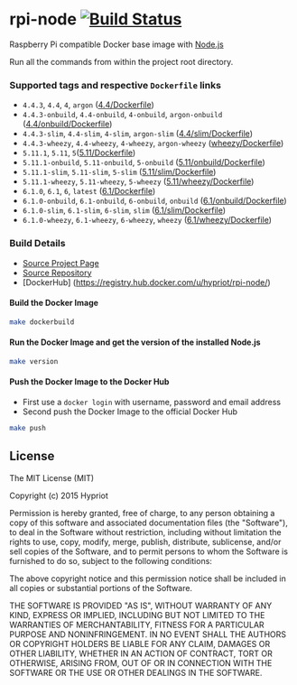 # rpi-node [![Build Status](https://armbuilder.hypriot.com/api/badges/hypriot/rpi-node/status.svg)](https://armbuilder.hypriot.com/hypriot/rpi-node)

Raspberry Pi compatible Docker base image with [Node.js](http://nodejs.org)

Run all the commands from within the project root directory.

### Supported tags and respective `Dockerfile` links
- `4.4.3`, `4.4`, `4`, `argon` ([4.4/Dockerfile](https://github.com/hypriot/rpi-node/blob/master/4.4/Dockerfile))
- `4.4.3-onbuild`, `4.4-onbuild`, `4-onbuild`, `argon-onbuild` ([4.4/onbuild/Dockerfile](https://github.com/hypriot/rpi-node/blob/master/4.4/onbuild/Dockerfile))
- `4.4.3-slim`, `4.4-slim`, `4-slim`, `argon-slim` ([4.4/slim/Dockerfile](https://github.com/hypriot/rpi-node/blob/master/4.4/slim/Dockerfile))
- `4.4.3-wheezy`, `4.4-wheezy`, `4-wheezy`, `argon-wheezy` ([wheezy/Dockerfile](https://github.com/hypriot/rpi-node/blob/master/4.4/wheezy/Dockerfile))
- `5.11.1`, `5.11`, `5`([5.11/Dockerfile](https://github.com/hypriot/rpi-node/blob/master/5.11/Dockerfile))
- `5.11.1-onbuild`, `5.11-onbuild`, `5-onbuild` ([5.11/onbuild/Dockerfile](https://github.com/hypriot/rpi-node/blob/master/5.11/onbuild/Dockerfile))
- `5.11.1-slim`, `5.11-slim`, `5-slim` ([5.11/slim/Dockerfile](https://github.com/hypriot/rpi-node/blob/master/5.11/slim/Dockerfile))
- `5.11.1-wheezy`, `5.11-wheezy`, `5-wheezy` ([5.11/wheezy/Dockerfile](https://github.com/hypriot/rpi-node/blob/master/5.11/wheezy/Dockerfile))
- `6.1.0`, `6.1`, `6`, `latest` ([6.1/Dockerfile](https://github.com/hypriot/rpi-node/blob/master/6.1/Dockerfile))
- `6.1.0-onbuild`, `6.1-onbuild`, `6-onbuild`, `onbuild` ([6.1/onbuild/Dockerfile](https://github.com/hypriot/rpi-node/blob/master/6.1/onbuild/Dockerfile))
- `6.1.0-slim`, `6.1-slim`, `6-slim`, `slim` ([6.1/slim/Dockerfile](https://github.com/hypriot/rpi-node/blob/master/6.1/slim/Dockerfile))
- `6.1.0-wheezy`, `6.1-wheezy`, `6-wheezy`, `wheezy` ([6.1/wheezy/Dockerfile](https://github.com/hypriot/rpi-node/blob/master/6.1/wheezy/Dockerfile))

### Build Details
- [Source Project Page](https://github.com/hypriot)
- [Source Repository](https://github.com/hypriot/rpi-node)
- [DockerHub] (https://registry.hub.docker.com/u/hypriot/rpi-node/)

#### Build the Docker Image
```bash
make dockerbuild
```

#### Run the Docker Image and get the version of the installed Node.js
```bash
make version
```

#### Push the Docker Image to the Docker Hub
* First use a `docker login` with username, password and email address
* Second push the Docker Image to the official Docker Hub

```bash
make push
```

## License

The MIT License (MIT)

Copyright (c) 2015 Hypriot

Permission is hereby granted, free of charge, to any person obtaining a copy
of this software and associated documentation files (the "Software"), to deal
in the Software without restriction, including without limitation the rights
to use, copy, modify, merge, publish, distribute, sublicense, and/or sell
copies of the Software, and to permit persons to whom the Software is
furnished to do so, subject to the following conditions:

The above copyright notice and this permission notice shall be included in all
copies or substantial portions of the Software.

THE SOFTWARE IS PROVIDED "AS IS", WITHOUT WARRANTY OF ANY KIND, EXPRESS OR
IMPLIED, INCLUDING BUT NOT LIMITED TO THE WARRANTIES OF MERCHANTABILITY,
FITNESS FOR A PARTICULAR PURPOSE AND NONINFRINGEMENT. IN NO EVENT SHALL THE
AUTHORS OR COPYRIGHT HOLDERS BE LIABLE FOR ANY CLAIM, DAMAGES OR OTHER
LIABILITY, WHETHER IN AN ACTION OF CONTRACT, TORT OR OTHERWISE, ARISING FROM,
OUT OF OR IN CONNECTION WITH THE SOFTWARE OR THE USE OR OTHER DEALINGS IN THE
SOFTWARE.
